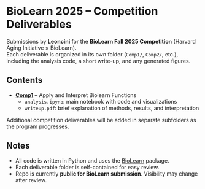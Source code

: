 # BioLearn 2025 – Competition Deliverables

Submissions by **Leoncini** for the **BioLearn Fall 2025 Competition** (Harvard Aging Initiative × BioLearn).  
Each deliverable is organized in its own folder (`Comp1/`, `Comp2/`, etc.), including the analysis code, a short write-up, and any generated figures.

## Contents
- **[Comp1](./Comp1/)** – Apply and Interpret Biolearn Functions  
  - `analysis.ipynb`: main notebook with code and visualizations  
  - `writeup.pdf`: brief explanation of methods, results, and interpretation  

Additional competition deliverables will be added in separate subfolders as the program progresses.

## Notes
- All code is written in Python and uses the [BioLearn](https://bio-learn.github.io/auto_examples/index.html) package.  
- Each deliverable folder is self-contained for easy review.  
- Repo is currently **public for BioLearn submission**. Visibility may change after review.

